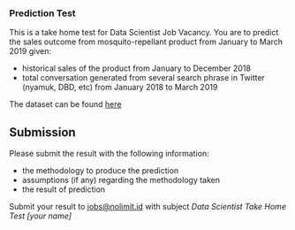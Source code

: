 ### Prediction Test

This is a take home test for Data Scientist Job Vacancy. You are to predict the sales outcome from mosquito-repellant product from January to March 2019 given:

- historical sales of the product from January to December 2018
- total conversation generated from several search phrase in Twitter (nyamuk, DBD, etc) from January 2018 to March 2019

The dataset can be found [here](./sales_dataset.csv)

## Submission

Please submit the result with the following information:

- the methodology to produce the prediction
- assumptions (if any) regarding the methodology taken
- the result of prediction

Submit your result to jobs@nolimit.id with subject _Data Scientist Take Home Test [your name]_


